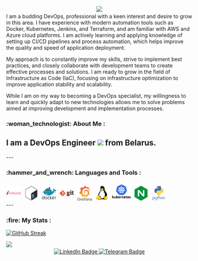 <div id="badges" align="center">
 <img src="https://i.giphy.com/media/v1.Y2lkPTc5MGI3NjExNXBoajNpeTlyYXo5YWF4a2JhdnAzcWppcmR0MGM3amE1MDRkZnJiZiZlcD12MV9pbnRlcm5hbF9naWZfYnlfaWQmY3Q9dHM/WsvbZxS6Se8wAa41p2/giphy.gif" width="300px"/>
</div>
I am a budding DevOps, professional with a keen interest and desire to grow in this area. I have experience with modern automation tools such as Docker, Kubernetes, Jenkins, and Terraform, and am familiar with AWS and Azure cloud platforms. I am actively learning and applying knowledge of setting up CI/CD pipelines and process automation, which helps improve the quality and speed of application deployment.

My approach is to constantly improve my skills, strive to implement best practices, and closely collaborate with development teams to create effective processes and solutions. I am ready to grow in the field of Infrastructure as Code (IaC), focusing on infrastructure optimization to improve application stability and scalability.

While I am on my way to becoming a DevOps specialist, my willingness to learn and quickly adapt to new technologies allows me to solve problems aimed at improving development and implementation processes.


<h3> :woman_technologist: About Me :
  <h2> I am a DevOps Engineer <img src="https://media.giphy.com/media/WUlplcMpOCEmTGBtBW/giphy.gif" width="30"> from Belarus.
  </h2>
</h3>
---
<h3>:hammer_and_wrench: Languages and Tools : </h3>
<div>
  <img src="https://github.com/devicons/devicon/blob/master/icons/apache/apache-original-wordmark.svg"title="Apache" alt="Apache" width="40" height="40"/>&nbsp;
  <img src="https://github.com/devicons/devicon/blob/master/icons/bash/bash-original.svg"title="Bash" alt="Bash" width="40" height="40"/>&nbsp;
  <img src="https://github.com/devicons/devicon/blob/master/icons/docker/docker-original-wordmark.svg"title="Docker" alt="Docker" width="40" height="40"/>&nbsp;
   <img src="https://github.com/devicons/devicon/blob/master/icons/git/git-original-wordmark.svg"title="Git" alt="Git" width="40" height="40"/>&nbsp;
  <img src="https://github.com/devicons/devicon/blob/master/icons/grafana/grafana-original-wordmark.svg"title="Grafana" alt="Grafana" width="40" height="40"/>&nbsp;
  <img src="https://github.com/devicons/devicon/blob/master/icons/linux/linux-original.svg"title="Linux" alt="Linux" width="40" height="40"/>&nbsp;
  <img src="https://github.com/devicons/devicon/blob/master/icons/kubernetes/kubernetes-original-wordmark.svg"title="Kubernetes" alt="Kubernetes" width="50" height="50"/>&nbsp;
  <img src="https://github.com/devicons/devicon/blob/master/icons/nginx/nginx-original.svg"title="Nginx" alt="Nginx" width="40" height="40"/>&nbsp;
  <img src="https://github.com/devicons/devicon/blob/master/icons/python/python-original-wordmark.svg"title="Python" alt="Python" width="40" height="40"/>&nbsp;
</div>
---
<h3> :fire: My Stats :
</h3>
<a href="https://git.io/streak-stats"><img src="http://github-readme-streak-stats.herokuapp.com?user=Grackman&theme=dark&date_format=j%20M%5B%20Y%5D" alt="GitHub Streak" /></a>

<picture>
  <source
    srcset="https://github-readme-stats.vercel.app/api?username=Grackman&show_icons=true&theme=dark"
    media="(prefers-color-scheme: dark)"
  />
 
  
  <source
    srcset="https://github-readme-stats.vercel.app/api?username=Grackman&show_icons=true"
    media="(prefers-color-scheme: light), (prefers-color-scheme: no-preference)"
  />
 
<img src="https://github-readme-stats.vercel.app/api?username=Grackman&show_icons=true" />

</picture>
 <div align="center">
   <a href="https://www.linkedin.com/in/Grackman/">
  <img src="https://img.shields.io/badge/LinkedIn-blue?style=for-the-badge&logo=linkedin&logoColor=white" alt="LinkedIn Badge"/>
</a>
<a href="https://t.me/Grackman">
  <img src="https://img.shields.io/badge/Telegram-black?style=for-the-badge&logo=telegram&logoColor=white" alt="Telegram Badge"/>
</a>
    <br> <img src="https://komarev.com/ghpvc/?username=Grackman&style=flat-square&color=blue" alt=""/ > </br>
 
</h1>
</div>
